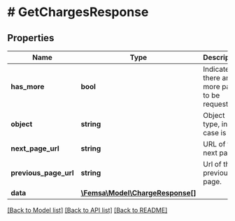 # # GetChargesResponse

## Properties

Name | Type | Description | Notes
------------ | ------------- | ------------- | -------------
**has_more** | **bool** | Indicates if there are more pages to be requested |
**object** | **string** | Object type, in this case is list |
**next_page_url** | **string** | URL of the next page. | [optional]
**previous_page_url** | **string** | Url of the previous page. | [optional]
**data** | [**\Femsa\Model\ChargeResponse[]**](ChargeResponse.md) |  | [optional]

[[Back to Model list]](../../README.md#models) [[Back to API list]](../../README.md#endpoints) [[Back to README]](../../README.md)
